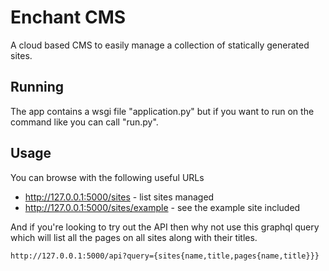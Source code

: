 # Enchant CMS

A cloud based CMS to easily manage a collection of statically generated sites.

## Running

The app contains a wsgi file "application.py" but if you want to run on the
command like you can call "run.py".

## Usage

You can browse with the following useful URLs

* http://127.0.0.1:5000/sites - list sites managed
* http://127.0.0.1:5000/sites/example - see the example site included

And if you're looking to try out the API then why not use this graphql
query which will list all the pages on all sites along with their titles.

```
http://127.0.0.1:5000/api?query={sites{name,title,pages{name,title}}}
```


